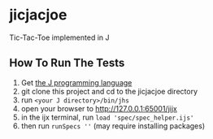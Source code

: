 jicjacjoe
=========

Tic-Tac-Toe implemented in J

How To Run The Tests
--------------------

1. Get [the J programming language](http://www.jsoftware.com)
2. git clone this project and cd to the jicjacjoe directory
3. run `<your J directory>/bin/jhs`
4. open your browser to http://127.0.0.1:65001/jijx
5. in the ijx terminal, run `load 'spec/spec_helper.ijs'`
6. then run `runSpecs ''` (may require installing packages) 
